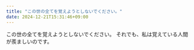 ```yaml
---
title: "この世の全てを覚えようとしないでください。"
date: 2024-12-21T15:31:46+09:00
---
```

この世の全てを覚えようとしないでください。
それでも、私は覚えている人間が羨ましいのです。
